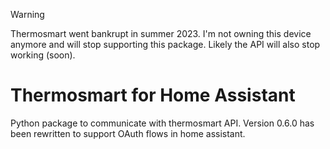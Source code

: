 > [!WARNING]  
> Thermosmart went bankrupt in summer 2023. I'm not owning this device anymore and will stop supporting this package. Likely the API will also stop working (soon).

# Thermosmart for Home Assistant
Python package to communicate with thermosmart API. Version 0.6.0 has been rewritten to support OAuth flows in home assistant.

